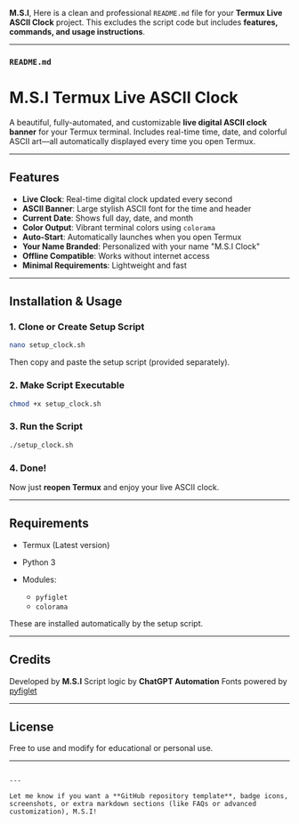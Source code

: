 **M.S.I**,
Here is a clean and professional `README.md` file for your **Termux Live ASCII Clock** project. This excludes the script code but includes **features, commands, and usage instructions**.

---

### `README.md`

# M.S.I Termux Live ASCII Clock

A beautiful, fully-automated, and customizable **live digital ASCII clock banner** for your Termux terminal. Includes real-time time, date, and colorful ASCII art—all automatically displayed every time you open Termux.

---

## Features

- **Live Clock**: Real-time digital clock updated every second
- **ASCII Banner**: Large stylish ASCII font for the time and header
- **Current Date**: Shows full day, date, and month
- **Color Output**: Vibrant terminal colors using `colorama`
- **Auto-Start**: Automatically launches when you open Termux
- **Your Name Branded**: Personalized with your name "M.S.I Clock"
- **Offline Compatible**: Works without internet access
- **Minimal Requirements**: Lightweight and fast

---

## Installation & Usage

### 1. Clone or Create Setup Script

```bash
nano setup_clock.sh
````

Then copy and paste the setup script (provided separately).

### 2. Make Script Executable

```bash
chmod +x setup_clock.sh
```

### 3. Run the Script

```bash
./setup_clock.sh
```

### 4. Done!

Now just **reopen Termux** and enjoy your live ASCII clock.

---

## Requirements

* Termux (Latest version)
* Python 3
* Modules:

  * `pyfiglet`
  * `colorama`

These are installed automatically by the setup script.

---

## Credits

Developed by **M.S.I**
Script logic by **ChatGPT Automation**
Fonts powered by [pyfiglet](https://github.com/pwaller/pyfiglet)

---

## License

Free to use and modify for educational or personal use.

---

```

---

Let me know if you want a **GitHub repository template**, badge icons, screenshots, or extra markdown sections (like FAQs or advanced customization), M.S.I!
```
